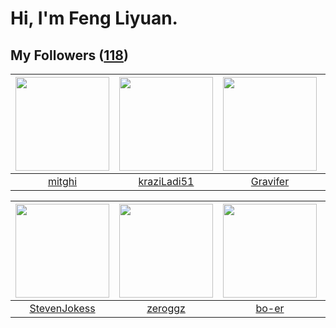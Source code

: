 # Hi, I'm Feng Liyuan.

## My Followers ([118](https://github.com/SunRunAway?tab=followers))

| <img src="https://avatars.githubusercontent.com/u/55898975?v=4" width="150" height="150" /> | <img src="https://avatars.githubusercontent.com/u/120910584?v=4" width="150" height="150" /> | <img src="https://avatars.githubusercontent.com/u/44160838?v=4" width="150" height="150" /> | <img src="https://avatars.githubusercontent.com/u/65283311?v=4" width="150" height="150" /> |
| :-----------------------------------------------------------------------------------------: | :------------------------------------------------------------------------------------------: | :-----------------------------------------------------------------------------------------: | :-----------------------------------------------------------------------------------------: |
|                             [mitghi](https://github.com/mitghi)                             |                         [kraziLadi51](https://github.com/kraziLadi51)                        |                           [Gravifer](https://github.com/Gravifer)                           |                           [alekssze](https://github.com/alekssze)                           |

| <img src="https://avatars.githubusercontent.com/u/71307974?v=4" width="150" height="150" /> | <img src="https://avatars.githubusercontent.com/u/55519398?v=4" width="150" height="150" /> | <img src="https://avatars.githubusercontent.com/u/49479987?v=4" width="150" height="150" /> | <img src="https://avatars.githubusercontent.com/u/119645983?v=4" width="150" height="150" /> |
| :-----------------------------------------------------------------------------------------: | :-----------------------------------------------------------------------------------------: | :-----------------------------------------------------------------------------------------: | :------------------------------------------------------------------------------------------: |
|                       [StevenJokess](https://github.com/StevenJokess)                       |                            [zeroggz](https://github.com/zeroggz)                            |                              [bo-er](https://github.com/bo-er)                              |                                [zcrv](https://github.com/zcrv)                               |